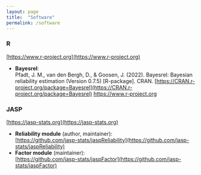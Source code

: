 ```yaml
---
layout: page
title:  "Software"
permalink: /software
---
```


### R 
[https://www.r-project.org](https://www.r-project.org)
- **Bayesrel**: \
Pfadt, J. M., van den Bergh, D., & Goosen, J. (2022). Bayesrel: Bayesian reliability estimation (Version 0.7.5) [R-package]. CRAN. [https://CRAN.r-project.org/package=Bayesrel](https://CRAN.r-project.org/package=Bayesrel)
https://www.r-project.org

### JASP
[https://jasp-stats.org](https://jasp-stats.org)
- **Reliability module** (author, maintainer): \
[https://github.com/jasp-stats/jaspReliability](https://github.com/jasp-stats/jaspReliability)
- **Factor module** (maintainer): \
[https://github.com/jasp-stats/jaspFactor](https://github.com/jasp-stats/jaspFactor)
